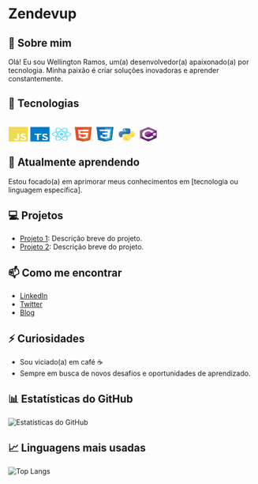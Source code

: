 # Zendevup

## 👋 Sobre mim
Olá! Eu sou Wellington Ramos, um(a) desenvolvedor(a) apaixonado(a) por tecnologia. Minha paixão é criar soluções inovadoras e aprender constantemente.

## 🚀 Tecnologias
<div style="display: inline_block"><br>
  <img align="center" alt="Rafa-Js" height="30" width="40" src="https://raw.githubusercontent.com/devicons/devicon/master/icons/javascript/javascript-plain.svg">
  <img align="center" alt="Rafa-Ts" height="30" width="40" src="https://raw.githubusercontent.com/devicons/devicon/master/icons/typescript/typescript-plain.svg">
  <img align="center" alt="Rafa-React" height="30" width="40" src="https://raw.githubusercontent.com/devicons/devicon/master/icons/react/react-original.svg">
  <img align="center" alt="Rafa-HTML" height="30" width="40" src="https://raw.githubusercontent.com/devicons/devicon/master/icons/html5/html5-original.svg">
  <img align="center" alt="Rafa-CSS" height="30" width="40" src="https://raw.githubusercontent.com/devicons/devicon/master/icons/css3/css3-original.svg">
  <img align="center" alt="Rafa-Python" height="30" width="40" src="https://raw.githubusercontent.com/devicons/devicon/master/icons/python/python-original.svg">
  <img align="center" alt="Rafa-Csharp" height="30" width="40" src="https://raw.githubusercontent.com/devicons/devicon/master/icons/csharp/csharp-original.svg">
</div>

## 🌱 Atualmente aprendendo
Estou focado(a) em aprimorar meus conhecimentos em [tecnologia ou linguagem específica].

## 💻 Projetos
- [Projeto 1](link_do_projeto_1): Descrição breve do projeto.
- [Projeto 2](link_do_projeto_2): Descrição breve do projeto.

## 📫 Como me encontrar
- [LinkedIn](link_do_seu_perfil_LinkedIn)
- [Twitter](link_do_seu_perfil_Twitter)
- [Blog](link_do_seu_blog)

## ⚡ Curiosidades
- Sou viciado(a) em café ☕
- Sempre em busca de novos desafios e oportunidades de aprendizado.

## 📊 Estatísticas do GitHub
![Estatísticas do GitHub](https://github-readme-stats.vercel.app/api?username=seu_nome_de_usuário&show_icons=true&count_private=true&hide=contribs,prs&theme=radical)

## 📈 Linguagens mais usadas
![Top Langs](https://github-readme-stats.vercel.app/api/top-langs/?username=seu_nome_de_usuário&layout=compact&theme=radical)
